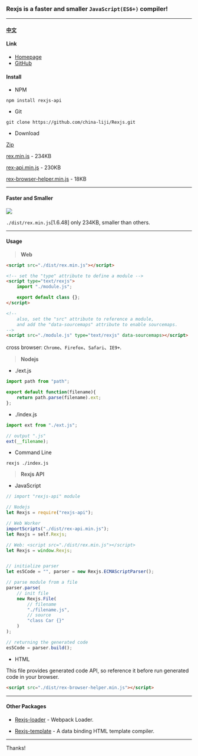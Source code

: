 ### Rexjs is a faster and smaller `JavaScript(ES6+)` compiler!

------

#### [中文](https://github.com/china-liji/Rexjs/blob/master/doc/read-me/chinese.md)

#### Link
* [Homepage](https://china-liji.github.io/Rexjs.org)
* [GitHub](https://github.com/china-liji/Rexjs)

#### Install
* NPM
```
npm install rexjs-api
```

* Git
```
git clone https://github.com/china-liji/Rexjs.git
```

* Download

[Zip](https://github.com/china-liji/Rexjs/archive/master.zip)

[rex.min.js](https://raw.githubusercontent.com/china-liji/Rexjs/master/./dist/rex.min.js) - 234KB

[rex-api.min.js](https://raw.githubusercontent.com/china-liji/Rexjs/master/./dist/rex-api.min.js) - 230KB

[rex-browser-helper.min.js](https://raw.githubusercontent.com/china-liji/Rexjs/master/./dist/rex-browser-helper.min.js) - 18KB

-----

#### Faster and Smaller
![](https://raw.githubusercontent.com/china-liji/Rexjs/master/doc/image/compare.jpg)

`./dist/rex.min.js`[1.6.48] only 234KB, smaller than others.

-----

#### Usage

> **Web**
```html
<script src="./dist/rex.min.js"></script>

<!-- set the "type" attribute to define a module -->
<script type="text/rexjs">
	import "./module.js";

	export default class {};
</script>

<!--
	also, set the "src" attribute to reference a module,
	and add the "data-sourcemaps" attribute to enable sourcemaps.
-->
<script src="./module.js" type="text/rexjs" data-sourcemaps></script>
```
cross browser: `Chrome`、`Firefox`、`Safari`、`IE9+`.

> **Nodejs**

* ./ext.js
```js
import path from "path";

export default function(filename){
	return path.parse(filename).ext;
};
```

* ./index.js
```js
import ext from "./ext.js";

// output ".js"
ext(__filename);
```

* Command Line
```
rexjs ./index.js
```

> **Rexjs API**

* JavaScript
```js
// import "rexjs-api" module

// Nodejs
let Rexjs = require("rexjs-api");

// Web Worker
importScripts("./dist/rex-api.min.js");
let Rexjs = self.Rexjs;

// Web: <script src="./dist/rex.min.js"></script>
let Rexjs = window.Rexjs;


// initialize parser
let es5Code = "", parser = new Rexjs.ECMAScriptParser();

// parse module from a file
parser.parse(
	// init file
	new Rexjs.File(
		// filename
		"./filename.js",
		// source
		"class Car {}"
	)
);

// returning the generated code
es5Code = parser.build();
```

* HTML

This file provides generated code API, so reference it before run generated code in your browser.
```html
<script src="./dist/rex-browser-helper.min.js"></script>
```

-----

#### Other Packages

* [Rexjs-loader](https://github.com/china-liji/Rexjs-loader) - Webpack Loader.

* [Rexjs-template](https://github.com/china-liji/Rexjs-template) - A data binding HTML template compiler.

-----

Thanks!